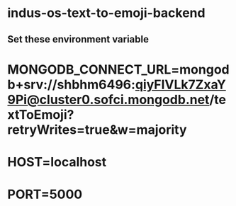 # indus-os-text-to-emoji-backend


## Set these environment variable 
# MONGODB_CONNECT_URL=mongodb+srv://shbhm6496:qiyFIVLk7ZxaY9Pi@cluster0.sofci.mongodb.net/textToEmoji?retryWrites=true&w=majority
# HOST=localhost
# PORT=5000
